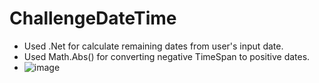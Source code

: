 # ChallengeDateTime

- Used .Net for calculate remaining dates from user's input date.
- Used Math.Abs() for converting negative TimeSpan to positive dates.
- ![image](https://github.com/cherryis/ChallengeDateTime/assets/59629395/480c95b1-9f00-4e4a-829f-b0cedd9a100d)
